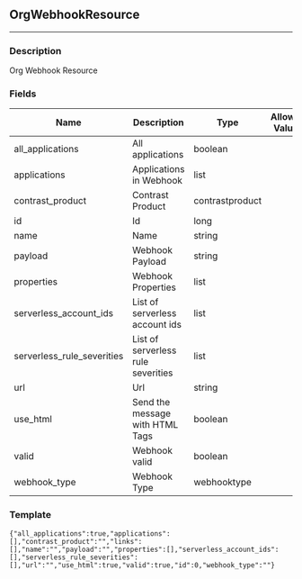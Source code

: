## OrgWebhookResource
---
### Description
Org Webhook Resource
### Fields
| Name | Description | Type | Allowed Values | Required |
| ---- | ----------- | ---- | -------------- | -------- |
| all_applications | All applications | boolean |  | false |
| applications | Applications in Webhook | list |  | false |
| contrast_product | Contrast Product | contrastproduct |  | false |
| id | Id | long |  | false |
| name | Name | string |  | false |
| payload | Webhook Payload | string |  | false |
| properties | Webhook Properties | list |  | false |
| serverless_account_ids | List of serverless account ids | list |  | false |
| serverless_rule_severities | List of serverless rule severities | list |  | false |
| url | Url | string |  | false |
| use_html | Send the message with HTML Tags | boolean |  | false |
| valid | Webhook valid | boolean |  | false |
| webhook_type | Webhook Type | webhooktype |  | false |
### Template
```
{"all_applications":true,"applications":[],"contrast_product":"","links":[],"name":"","payload":"","properties":[],"serverless_account_ids":[],"serverless_rule_severities":[],"url":"","use_html":true,"valid":true,"id":0,"webhook_type":""}
```
